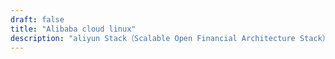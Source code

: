```yaml
---
draft: false
title: "Alibaba cloud linux"
description: "aliyun Stack（Scalable Open Financial Architecture Stack）是用于快速构建金融级分布式架构的一套中间件，也是在金融场景里锤炼出来的最佳实践。"
---
```

